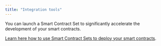 ```yaml
---
title: "Integration tools"
---
```


You can launch a Smart Contract Set to significantly accelerate the development of your smart contracts.

[Learn here how to use Smart Contract Sets to deploy your smart contracts](../../using-platform/15_dev-tools/0_code-studio/1_smart-contract-sets/1_smart-contract-sets.md).
